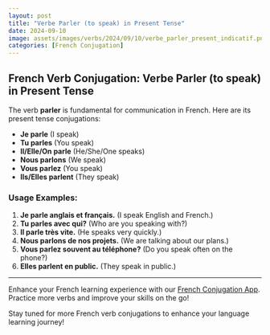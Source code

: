 ```yaml
---
layout: post
title: "Verbe Parler (to speak) in Present Tense"
date: 2024-09-10
image: assets/images/verbs/2024/09/10/verbe_parler_present_indicatif.png
categories: [French Conjugation]
---
```


## French Verb Conjugation: Verbe Parler (to speak) in Present Tense

The verb **parler** is fundamental for communication in French. Here are its present tense conjugations:

- **Je parle** (I speak)
- **Tu parles** (You speak)
- **Il/Elle/On parle** (He/She/One speaks)
- **Nous parlons** (We speak)
- **Vous parlez** (You speak)
- **Ils/Elles parlent** (They speak)

### Usage Examples:

1. **Je parle anglais et français.** (I speak English and French.)
2. **Tu parles avec qui?** (Who are you speaking with?)
3. **Il parle très vite.** (He speaks very quickly.)
4. **Nous parlons de nos projets.** (We are talking about our plans.)
5. **Vous parlez souvent au téléphone?** (Do you speak often on the phone?)
6. **Elles parlent en public.** (They speak in public.)

---

Enhance your French learning experience with our [French Conjugation App]({{site.appStore.url}}). Practice more verbs and improve your skills on the go!

Stay tuned for more French verb conjugations to enhance your language learning journey!
